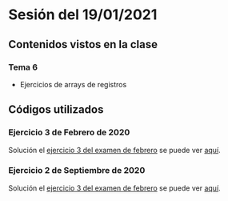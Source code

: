 # Sesión del 19/01/2021

## Contenidos vistos en la clase

### Tema 6
* Ejercicios de arrays de registros
  
## Códigos utilizados

### Ejercicio 3 de Febrero de 2020

Solución el [ejercicio 3 del examen de febrero](https://eii.cv.uma.es/pluginfile.php/284862/mod_folder/content/0/ex-TEORIA-FEB20.pdf?forcedownload=1) se puede ver [aquí](sesison19.01.21/feb20e3.cpp).

### Ejercicio 2 de Septiembre de 2020

Solución el [ejercicio 3 del examen de febrero](https://eii.cv.uma.es/pluginfile.php/284862/mod_folder/content/0/ex-TEORIA-SEP20.pdf?forcedownload=1) se puede ver [aquí](sesison19.01.21/sep20e2.cpp).

